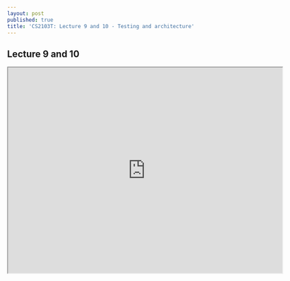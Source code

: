 ```yaml
---
layout: post
published: true
title: 'CS2103T: Lecture 9 and 10 - Testing and architecture'
---
```

## Lecture 9 and 10

<iframe src="https://drive.google.com/file/d/1oroi0rAkIky0O6P83OdYfpAMHqn2yJKv/preview" width="640" height="480"></iframe>
